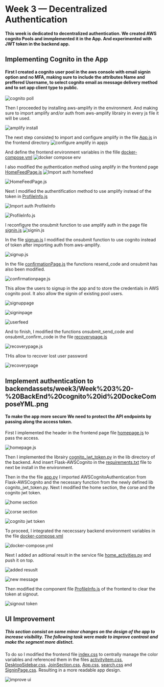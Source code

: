 # Week 3 — Decentralized Authentication
#### This week is dedicated to decentralized authentication. We created AWS cognito Pools and immplemented it in the App. And experimented with JWT token in the backend app. 


## Implementing Cognito in the App
#### First I created a cognito user pool in the aws console with email signin option and no MFA, making sure to include the attributes Name and preffered Username, to select cognito email as message delivery method and to set app client type to public.

![cognito poll](assets/week3/week%203%20-%20UserPool%20AWS%20Console.png)

Then I proceeded by installing aws-amplify in the environment. And making sure to import amplify and/or auth from aws-amplify librairy in every js file it will be used.

![amplify install](assets/week3/Week%203%20-%20Amplify%20install.png)

The next step consisted to import and configure amplify in the file [App.js](https://github.com/vilt23/aws-bootcamp-cruddur-2023/blob/main/frontend-react-js/src/App.js) in the frontend directory 
![configure amplify in appjs](assets/week3/Week%203%20-%20Amplify%20AppJs.png)

And define the frontend environment variables in the fille [docker-compose.yml](https://github.com/vilt23/aws-bootcamp-cruddur-2023/blob/main/docker-compose.yml)
![docker compose env](assets/week3/Week%203%20-%20Env%20variables.png)

I also modified the authentication method using anplify in the frontend page [HomeFeedPage.js](https://github.com/vilt23/aws-bootcamp-cruddur-2023/blob/main/frontend-react-js/src/pages/HomeFeedPage.js)
![Import auth homefeed](assets/week3/Week%203%20-%20Import%20HomeFeedJS.png)

![HomeFeedPage.js](assets/week3/Week%203%20-%20Auth%20HomeFeedJs.png)

Next I modified the authentification method to use amplify instead of the token in [ProfileInfo.js](https://github.com/vilt23/aws-bootcamp-cruddur-2023/blob/main/frontend-react-js/src/components/ProfileInfo.js)

![Import auth ProfileInfo](assets/week3/Week%203%20-%20Import%20ProfileInfoJs.png)

![ProfileInfo.js](assets/week3/Week%203%20-%20Signout%20ProfileInfoJs.png)

I reconfigure the onsubmit function to use amplify auth in the page file [signin.js](https://github.com/vilt23/aws-bootcamp-cruddur-2023/blob/main/frontend-react-js/src/pages/SigninPage.js)
![signin.js](assets/week3/Week%203%20-%20SigninPage.png)

In the file [signup.js](https://github.com/vilt23/aws-bootcamp-cruddur-2023/blob/main/frontend-react-js/src/pages/SignupPage.js) I modified the onsubmit function to use cognito instead of token after importing auth from aws-amplify.

![signup.js](assets/week3/Week%203%20-%20SignupJs.png)

In the file [confirmationPage.js](https://github.com/vilt23/aws-bootcamp-cruddur-2023/blob/main/frontend-react-js/src/pages/ConfirmationPage.js) the functions resend_code and onsubmit has also been modified.

![confirmationpage.js](assets/week3/Week%203%20-%20ConfirmationJS.png)

This allow the users to signup in the app and to store the credentials in AWS cognito pool. It also allow the signin of existing pool users.

![signuppage](assets/week3/Week%203%20-%20Signup%20page.png)

![signinpage](assets/week3/Week%203%20-%20Signin%20Error.png)

![userfeed](assets/week3/Week%203%20-%20Profile%20page.png)

And to finish, I modified the functions onsubmit_send_code and onsubmit_confirm_code in the file [recoverypage.js](https://github.com/vilt23/aws-bootcamp-cruddur-2023/blob/main/frontend-react-js/src/pages/RecoverPage.js)

![recoverypage.js](assets/week3/Week%203%20-%20RecoveryPageJS.png)

THis allow to recover lost user password

![recoverypage](assets/week3/Week%203%20-%20Recovery%20page.png)



## Implement authentication to backendassets/week3/Week%203%20-%20BackEnd%20cognito%20id%20DockeComposeYML.png

#### To make the app more secure We need to protect the API endpoints by passing along the access token.

First I implemented the header in the frontend page file [homepage.js](https://github.com/vilt23/aws-bootcamp-cruddur-2023/blob/main/frontend-react-js/src/pages/HomeFeedPage.js) to pass the access.

![homepage.js](assets/week3/Week%203%20-%20Pass%20token%20from%20FrontEnd%20HomeFeedPageJS.png)

Then I implemented the librairy [cognito_jwt_token.py](https://github.com/vilt23/aws-bootcamp-cruddur-2023/blob/main/backend-flask/lib/cognito_jwt_token.py) in the lib directory of the backend. And insert Flask-AWSCognito in the [requirements.txt](https://github.com/vilt23/aws-bootcamp-cruddur-2023/blob/main/backend-flask/requirements.txt) file to next be install in the environment.

Then in the the file [app.py](https://github.com/vilt23/aws-bootcamp-cruddur-2023/blob/main/backend-flask/app.py) I imported AWSCognitoAuthentication from Flask-AWSCognito and the necessary function from the newly defined lib cognito_jwt_token.py. Next I modified the home section, the corse and the cognito jwt token.

![home section](assets/week3/Week%203%20-%20backend%20home%20section%20AppJS.png)

![corse section](assets/week3/Week%203%20-%20Cors%20updae%20BackEnd%20AppPY.png)

![cognito jwt token](assets/week3/Week%203%20-%20CognitoJwtToken%20Backend%20AppPY.png)

To proceed, I integrated the nececssary backend environment variables in the file [docker-compose.yml](https://github.com/vilt23/aws-bootcamp-cruddur-2023/blob/main/docker-compose.yml)

![docker-compose.yml](assets/week3/Week%203%20-%20BackEnd%20cognito%20id%20DockeComposeYML.png)

Next I added an aditional result in the service file [home_activities.py](https://github.com/vilt23/aws-bootcamp-cruddur-2023/blob/main/backend-flask/services/home_activities.py) and push it on top.

![added resuslt](assets/week3/Week%20-%20Lore%20message%20in%20backend%20homeActivities.png)

![new message](assets/week3/Week%203%20-%20hidden%20message.png)

Then modified the component file [ProfileInfo.js](https://github.com/vilt23/aws-bootcamp-cruddur-2023/blob/main/frontend-react-js/src/components/ProfileInfo.js) of the frontend to clear the token at signout.

![signout token](assets/week3/Week%203%20-%20Signout%20ProfileInfoJs.png)

## UI Improvement
##### This section consist on some minor changes on the design of the app to increase visibility. The following task were made to improve contrast and make the segment more distinct. 
To do so I modified the frontend file [index.css](https://github.com/vilt23/aws-bootcamp-cruddur-2023/blob/main/frontend-react-js/src/index.css) to centrally manage the color variables and referenced them in the files [activityitem.css](https://github.com/vilt23/aws-bootcamp-cruddur-2023/blob/main/frontend-react-js/src/components/ActivityItem.css), [DesktopSidebar.css](https://github.com/vilt23/aws-bootcamp-cruddur-2023/blob/main/frontend-react-js/src/components/DesktopSidebar.css), [JoinSection.css](https://github.com/vilt23/aws-bootcamp-cruddur-2023/blob/main/frontend-react-js/src/components/JoinSection.css), [App.css](https://github.com/vilt23/aws-bootcamp-cruddur-2023/blob/main/frontend-react-js/src/App.css), [search.css](https://github.com/vilt23/aws-bootcamp-cruddur-2023/blob/main/frontend-react-js/src/components/Search.css) and [SigninPage.css](https://github.com/vilt23/aws-bootcamp-cruddur-2023/blob/main/frontend-react-js/src/pages/SigninPage.css). Resulting in a more readable app design.

![improve ui]()

